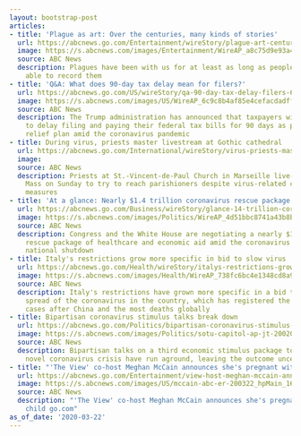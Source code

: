 ```yaml
---
layout: bootstrap-post
articles:
- title: 'Plague as art: Over the centuries, many kinds of stories'
  url: https://abcnews.go.com/Entertainment/wireStory/plague-art-centuries-kinds-stories-69739924
  image: https://s.abcnews.com/images/Entertainment/WireAP_a8c75d9e93a4454aa0c806405e9d37c5_16x9_992.jpg
  source: ABC News
  description: Plagues have been with us for at least as long as people have been
    able to record them
- title: 'Q&A: What does 90-day tax delay mean for filers?'
  url: https://abcnews.go.com/US/wireStory/qa-90-day-tax-delay-filers-69739787
  image: https://s.abcnews.com/images/US/WireAP_6c9c8b4af85e4cefacdadff557ce8698_16x9_992.jpg
  source: ABC News
  description: The Trump administration has announced that taxpayers will be allowed
    to delay filing and paying their federal tax bills for 90 days as part of an emergency
    relief plan amid the coronavirus pandemic
- title: During virus, priests master livestream at Gothic cathedral
  url: https://abcnews.go.com/International/wireStory/virus-priests-master-livestream-gothic-cathedral-69739736
  image: 
  source: ABC News
  description: Priests at St.-Vincent-de-Paul Church in Marseille live-streamed their
    Mass on Sunday to try to reach parishioners despite virus-related confinement
    measures
- title: 'At a glance: Nearly $1.4 trillion coronavirus rescue package'
  url: https://abcnews.go.com/Business/wireStory/glance-14-trillion-coronavirus-rescue-package-69739617
  image: https://s.abcnews.com/images/Politics/WireAP_4d51bbc8741a43b8b42590c1f95b0f3b_16x9_992.jpg
  source: ABC News
  description: Congress and the White House are negotiating a nearly $1.4 trillion
    rescue package of healthcare and economic aid amid the coronavirus outbreak and
    national shutdown
- title: Italy's restrictions grow more specific in bid to slow virus
  url: https://abcnews.go.com/Health/wireStory/italys-restrictions-grow-specific-bid-slow-virus-69739138
  image: https://s.abcnews.com/images/Health/WireAP_738fc6bc4e1348cd8a9ad8ba19620171_16x9_992.jpg
  source: ABC News
  description: Italy's restrictions have grown more specific in a bid to slow the
    spread of the coronavirus in the country, which has registered the second-most
    cases after China and the most deaths globally
- title: Bipartisan coronavirus stimulus talks break down
  url: https://abcnews.go.com/Politics/bipartisan-coronavirus-stimulus-talks-break/story?id=69737867
  image: https://s.abcnews.com/images/Politics/sotu-capitol-ap-jt-200204_hpMain_16x9_992.jpg
  source: ABC News
  description: Bipartisan talks on a third economic stimulus package to address the
    novel coronavirus crisis have run aground, leaving the outcome uncertain.
- title: "'The View' co-host Meghan McCain announces she's pregnant with 1st child"
  url: https://abcnews.go.com/Entertainment/view-host-meghan-mccain-announces-shes-pregnant-1st/story?id=69738017
  image: https://s.abcnews.com/images/US/mccain-abc-er-200322_hpMain_16x9_992.jpg
  source: ABC News
  description: "'The View' co-host Meghan McCain announces she's pregnant with 1st
    child go.com"
as_of_date: '2020-03-22'
---
```


